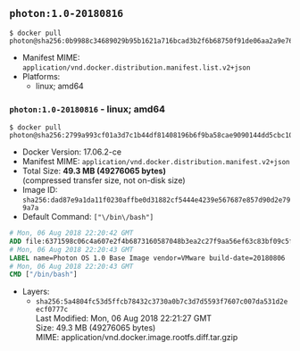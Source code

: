 ## `photon:1.0-20180816`

```console
$ docker pull photon@sha256:0b9988c34689029b95b1621a716bcad3b2f6b68750f91de06aa2a9e760a2e160
```

-	Manifest MIME: `application/vnd.docker.distribution.manifest.list.v2+json`
-	Platforms:
	-	linux; amd64

### `photon:1.0-20180816` - linux; amd64

```console
$ docker pull photon@sha256:2799a993cf01a3d7c1b44df81408196b6f9ba58cae9090144dd5cbc10f359730
```

-	Docker Version: 17.06.2-ce
-	Manifest MIME: `application/vnd.docker.distribution.manifest.v2+json`
-	Total Size: **49.3 MB (49276065 bytes)**  
	(compressed transfer size, not on-disk size)
-	Image ID: `sha256:dad87e9a1da11f0230affbe0d31882cf5444e4239e567687e857d90d2e799a7a`
-	Default Command: `["\/bin\/bash"]`

```dockerfile
# Mon, 06 Aug 2018 22:20:42 GMT
ADD file:6371598c06c4a607e2f4b6873160587048b3ea2c27f9aa56ef63c83bf09c5f8e in / 
# Mon, 06 Aug 2018 22:20:43 GMT
LABEL name=Photon OS 1.0 Base Image vendor=VMware build-date=20180806
# Mon, 06 Aug 2018 22:20:43 GMT
CMD ["/bin/bash"]
```

-	Layers:
	-	`sha256:5a4804fc53d5ffcb78432c3730a0b7c3d7d5593f7607c007da531d2eecf0777c`  
		Last Modified: Mon, 06 Aug 2018 22:21:27 GMT  
		Size: 49.3 MB (49276065 bytes)  
		MIME: application/vnd.docker.image.rootfs.diff.tar.gzip
